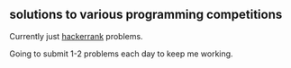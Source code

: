 ## solutions to various programming competitions

Currently just [hackerrank](https://www.hackerrank.com/SalvadorDali) problems.

Going to submit 1-2 problems each day to keep me working.